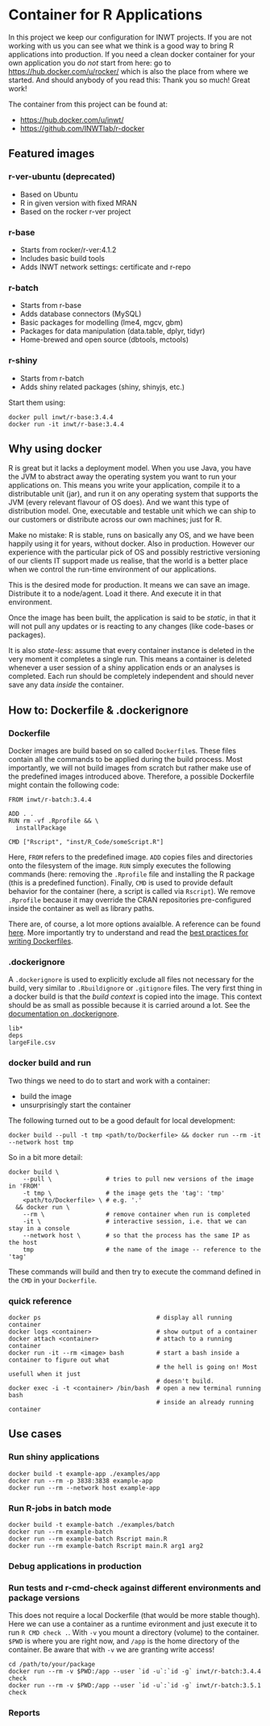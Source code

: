# Container for R Applications

In this project we keep our configuration for INWT projects. If you are not working with us you can
see what we think is a good way to bring R applications into production. If you need a clean docker
container for your own application you do _not_ start from here: go to
https://hub.docker.com/u/rocker/ which is also the place from where we started. And should anybody
of you read this: Thank you so much! Great work!

The container from this project can be found at:

-   https://hub.docker.com/u/inwt/
-   https://github.com/INWTlab/r-docker

## Featured images
### r-ver-ubuntu (deprecated)

-   Based on Ubuntu
-   R in given version with fixed MRAN
-   Based on the rocker r-ver project

### r-base

-   Starts from rocker/r-ver:4.1.2
-   Includes basic build tools
-   Adds INWT network settings: certificate and r-repo

### r-batch

-   Starts from r-base
-   Adds database connectors (MySQL)
-   Basic packages for modelling (lme4, mgcv, gbm)
-   Packages for data manipulation (data.table, dplyr, tidyr)
-   Home-brewed and open source (dbtools, mctools)

### r-shiny

-   Starts from r-batch
-   Adds shiny related packages (shiny, shinyjs, etc.)

Start them using:

```
docker pull inwt/r-base:3.4.4
docker run -it inwt/r-base:3.4.4
```

## Why using docker

R is great but it lacks a deployment model. When you use Java, you have the JVM to abstract away the
operating system you want to run your applications on. This means you write your application,
compile it to a distributable unit (jar), and run it on any operating system that supports the JVM
(every relevant flavour of OS does). And we want this type of distribution model. One, executable
and testable unit which we can ship to our customers or distribute across our own machines; just for
R.

Make no mistake: R is stable, runs on basically any OS, and we have been happily using it for years,
without docker. Also in production. However our experience with the particular pick of OS and
possibly restrictive versioning of our clients IT support made us realise, that the world is a
better place when we control the run-time environment of our applications.

This is the desired mode for production. It means we can save an image. Distribute it to a
node/agent. Load it there. And execute it in that environment.

Once the image has been built, the application is said to be _static_, in that it will not pull any
updates or is reacting to any changes (like code-bases or packages).

It is also _state-less_: assume that every container instance is deleted in the very moment it
completes a single run. This means a container is deleted whenever a user session of a shiny
application ends or an analyses is completed. Each run should be completely independent and should
never save any data _inside_ the container.

## How to: Dockerfile & .dockerignore

### Dockerfile

Docker images are build based on so called `Dockerfile`s. These files contain all the commands to be
applied during the build process. Most importantly, we will not build images from scratch but rather
make use of the predefined images introduced above. Therefore, a possible Dockerfile might contain
the following code:

```
FROM inwt/r-batch:3.4.4

ADD . .
RUN rm -vf .Rprofile && \
  installPackage

CMD ["Rscript", "inst/R_Code/someScript.R"]
```

Here, `FROM` refers to the predefined image. `ADD` copies files and directories onto the filesystem
of the image. `RUN` simply executes the following commands (here: removing the `.Rprofile` file and
installing the R package (this is a predefined function). Finally, `CMD` is used to provide default
behavior for the container (here, a script is called via `Rscript`). We remove `.Rprofile` because
it may override the CRAN repositories pre-configured inside the container as well as library paths.

There are, of course, a lot more options avaialble. A reference can be found
[here](https://docs.docker.com/engine/reference/builder/). More importantly try to understand and
read the
[best practices for writing Dockerfiles](https://docs.docker.com/develop/develop-images/dockerfile_best-practices/).

### .dockerignore

A `.dockerignore` is used to explicitly exclude all files not necessary for the build, very similar
to `.Rbuildignore` or `.gitignore` files. The very first thing in a docker build is that the _build
context_ is copied into the image. This context should be as small as possible because it is carried
around a lot. See the
[documentation on .dockerignore](https://docs.docker.com/engine/reference/builder/).

```
lib*
deps
largeFile.csv
```

### docker build and run

Two things we need to do to start and work with a container:

-   build the image
-   unsurprisingly start the container

The following turned out to be a good default for local development:

```
docker build --pull -t tmp <path/to/Dockerfile> && docker run --rm -it --network host tmp
```

So in a bit more detail:

```
docker build \
    --pull \               # tries to pull new versions of the image in 'FROM'
    -t tmp \               # the image gets the 'tag': 'tmp'
    <path/to/Dockerfile> \ # e.g. '.'
  && docker run \
    --rm \                 # remove container when run is completed
    -it \                  # interactive session, i.e. that we can stay in a console
    --network host \       # so that the process has the same IP as the host
    tmp                    # the name of the image -- reference to the 'tag'
```

These commands will build and then try to execute the command defined in the `CMD` in your
`Dockerfile`.

### quick reference

```
docker ps                                # display all running container
docker logs <container>                  # show output of a container
docker attach <container>                # attach to a running container
docker run -it --rm <image> bash         # start a bash inside a container to figure out what
                                         # the hell is going on! Most usefull when it just
                                         # doesn't build.
docker exec -i -t <container> /bin/bash  # open a new terminal running bash
                                         # inside an already running container
```

## Use cases

### Run shiny applications

```
docker build -t example-app ./examples/app
docker run --rm -p 3838:3838 example-app
docker run --rm --network host example-app
```

### Run R-jobs in batch mode

```
docker build -t example-batch ./examples/batch
docker run --rm example-batch
docker run --rm example-batch Rscript main.R
docker run --rm example-batch Rscript main.R arg1 arg2
```

### Debug applications in production

### Run tests and r-cmd-check against different environments and package versions

This does not require a local Dockerfile (that would be more stable though). Here we can use a
container as a runtime evironment and just execute it to run `R CMD check .`. With `-v` you mount a
directory (volume) to the container. `$PWD` is where you are right now, and `/app` is the home
directory of the container. Be aware that with `-v` we are granting write access!

```
cd /path/to/your/package
docker run --rm -v $PWD:/app --user `id -u`:`id -g` inwt/r-batch:3.4.4 check
docker run --rm -v $PWD:/app --user `id -u`:`id -g` inwt/r-batch:3.5.1 check
```

### Reports
